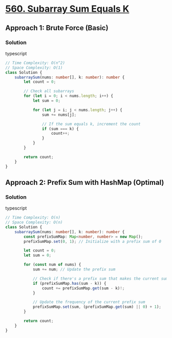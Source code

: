 # [560. Subarray Sum Equals K](https://leetcode.com/problems/subarray-sum-equals-k/)

## Approach 1: Brute Force (Basic)

### Solution
typescript
```typescript
// Time Complexity: O(n^2)
// Space Complexity: O(1)
class Solution {
    subarraySum(nums: number[], k: number): number {
        let count = 0;

        // Check all subarrays
        for (let i = 0; i < nums.length; i++) {
            let sum = 0;

            for (let j = i; j < nums.length; j++) {
                sum += nums[j];

                // If the sum equals k, increment the count
                if (sum === k) {
                    count++;
                }
            }
        }

        return count;
    }
}
```

## Approach 2: Prefix Sum with HashMap (Optimal)

### Solution
typescript
```typescript
// Time Complexity: O(n)
// Space Complexity: O(n)
class Solution {
    subarraySum(nums: number[], k: number): number {
        const prefixSumMap: Map<number, number> = new Map();
        prefixSumMap.set(0, 1); // Initialize with a prefix sum of 0

        let count = 0;
        let sum = 0;

        for (const num of nums) {
            sum += num; // Update the prefix sum

            // Check if there's a prefix sum that makes the current sum equal to k
            if (prefixSumMap.has(sum - k)) {
                count += prefixSumMap.get(sum - k)!;
            }

            // Update the frequency of the current prefix sum
            prefixSumMap.set(sum, (prefixSumMap.get(sum) || 0) + 1);
        }

        return count;
    }
}
```

